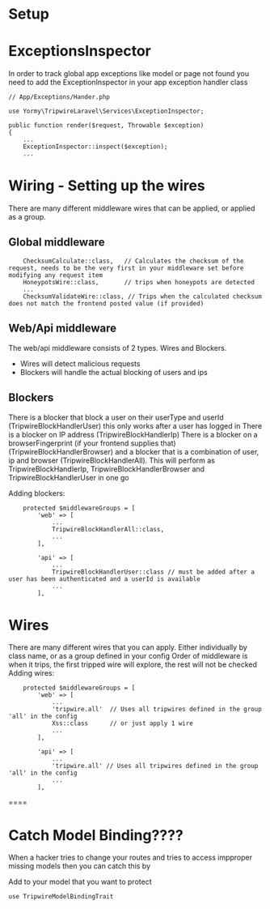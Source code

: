 # Setup

# ExceptionsInspector
In order to track global app exceptions like model or page not found you need to add the ExceptionInspector in your app exception handler class
```
// App/Exceptions/Hander.php

use Yormy\TripwireLaravel\Services\ExceptionInspector;

public function render($request, Throwable $exception)
{
    ...
    ExceptionInspector::inspect($exception);
    ...
```

# Wiring - Setting up the wires
There are many different middleware wires that can be applied, or applied as a group.


## Global middleware
```
    ChecksumCalculate::class,   // Calculates the checksum of the request, needs to be the very first in your middleware set before modifying any request item
    HoneypotsWire::class,       // trips when honeypots are detected
    ...
    ChecksumValidateWire::class, // Trips when the calculated checksum does not match the frontend posted value (if provided)
```

## Web/Api middleware
The web/api middleware consists of 2 types.
Wires and Blockers.
* Wires will detect malicious requests
* Blockers will handle the actual blocking of users and ips

## Blockers
There is a blocker that block a user on their userType and userId (TripwireBlockHandlerUser) this only works after a user has logged in
There is a blocker on IP address (TripwireBlockHandlerIp)
There is a blocker on a browserFingerprint (if your frontend supplies that) (TripwireBlockHandlerBrowser)
and a blocker that is a combination of user, ip and browser (TripwireBlockHandlerAll). This will perform as TripwireBlockHandlerIp, TripwireBlockHandlerBrowser and TripwireBlockHandlerUser in one go


Adding blockers:
```
    protected $middlewareGroups = [
        'web' => [
            ...
            TripwireBlockHandlerAll::class,
            ...
        ],

        'api' => [
            ...
            TripwireBlockHandlerUser::class // must be added after a user has been authenticated and a userId is available
            ...
        ],
```

# Wires
There are many different wires that you can apply.
Either individually by class name, or as a group defined in your config
Order of middleware is when it trips, the first tripped wire will explore, the rest will not be checked
Adding wires:
```
    protected $middlewareGroups = [
        'web' => [
            ...
            'tripwire.all'  // Uses all tripwires defined in the group 'all' in the config
            Xss::class      // or just apply 1 wire
            ...
        ],

        'api' => [
            ...
            'tripwire.all' // Uses all tripwires defined in the group 'all' in the config
            ...
        ],
```



====


# Catch Model Binding????
When a hacker tries to change your routes and tries to access impproper missing models then you can catch this by

Add to your model that you want to protect
```
use TripwireModelBindingTrait
```
